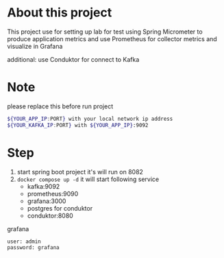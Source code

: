 # About this project
This project use for setting up lab for test using Spring Micrometer to 
produce application metrics and use Prometheus for collector metrics and 
visualize in Grafana


additional: use Conduktor for connect to Kafka 
# Note
please replace this before run project
```sh
${YOUR_APP_IP:PORT} with your local network ip address
${YOUR_KAFKA_IP:PORT} with ${YOUR_APP_IP}:9092
```

# Step

1. start spring boot project it's will run on 8082
2. `docker compose up -d` it will start following service
    - kafka:9092
    - prometheus:9090
    - grafana:3000
    - postgres for conduktor
    - conduktor:8080

grafana
```
user: admin
password: grafana
```






